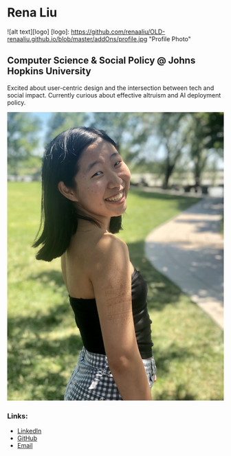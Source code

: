 # Rena Liu
![alt text][logo]
[logo]: https://github.com/renaaliu/OLD-renaaliu.github.io/blob/master/addOns/profile.jpg "Profile Photo"

## Computer Science & Social Policy @ Johns Hopkins University 
Excited about user-centric design and the intersection between tech and social impact. 
Currently curious about effective altruism and AI deployment policy. 

![alt text](https://github.com/renaaliu/OLD-renaaliu.github.io/blob/master/addOns/profile.jpg "Profile Photo")

### Links:
* [LinkedIn](https://www.linkedin.com/in/renaaliu/) 
* [GitHub](https://github.com/renaaliu) 
* [Email](mailto:renaliu92@gmail.com)
